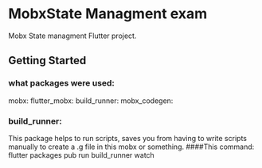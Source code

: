 # MobxState Managment exam

Mobx State managment Flutter project.

## Getting Started

### what packages were used:

  mobx:
  flutter_mobx:
  build_runner: 
mobx_codegen: 

### build_runner: 
This package helps to run scripts, saves you from having to write scripts manually to create a .g file in this mobx or something.
####This command:
flutter packages pub run build_runner watch
